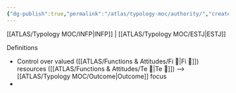 ```yaml
---
{"dg-publish":true,"permalink":"/atlas/typology-moc/authority/","created":"2022-12-31T17:42:03.357+01:00","updated":"2023-02-26T16:45:13.128+01:00"}
---
```



[[ATLAS/Typology MOC/INFP\|INFP]] | [[ATLAS/Typology MOC/ESTJ\|ESTJ]]

Definitions
- Control over valued ([[ATLAS/Functions & Attitudes/Fi 🔱\|Fi 🔱]]) resources ([[ATLAS/Functions & Attitudes/Te 🏹\|Te 🏹]]) --> [[ATLAS/Typology MOC/Outcome\|Outcome]] focus 
- 